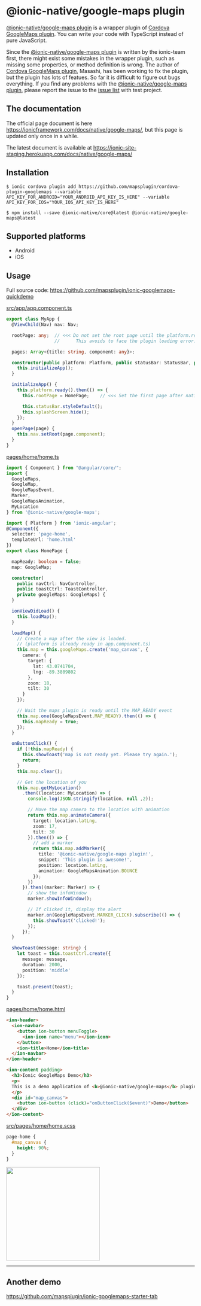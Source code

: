 # @ionic-native/google-maps plugin

[@ionic-native/google-maps plugin](https://www.npmjs.com/package/@ionic-native/google-maps) is a wrapper plugin of [Cordova GoogleMaps plugin](https://github.com/mapsplugin/cordova-plugin-googlemaps).
You can write your code with TypeScript instead of pure JavaScript.

Since the [@ionic-native/google-maps plugin](https://www.npmjs.com/package/@ionic-native/google-maps) is written by the ionic-team first, there might exist some mistakes in the wrapper plugin, such as missing some properties, or method definition is wrong.
The author of [Cordova GoogleMaps plugin](https://github.com/mapsplugin/cordova-plugin-googlemaps), Masashi, has been working to fix the plugin, but the plugin has lots of featues. So far it is difficult to figure out bugs everything.
If you find any problems with the [@ionic-native/google-maps plugin](https://www.npmjs.com/package/@ionic-native/google-maps), please report the issue to the [issue list](https://github.com/mapsplugin/cordova-plugin-googlemaps/issues) with test project.

## The documentation

The official page document is here https://ionicframework.com/docs/native/google-maps/, but this page is updated only once in a while.

The latest document is available at https://ionic-site-staging.herokuapp.com/docs/native/google-maps/

## Installation

```
$ ionic cordova plugin add https://github.com/mapsplugin/cordova-plugin-googlemaps --variable API_KEY_FOR_ANDROID="YOUR_ANDROID_API_KEY_IS_HERE" --variable API_KEY_FOR_IOS="YOUR_IOS_API_KEY_IS_HERE"

$ npm install --save @ionic-native/core@latest @ionic-native/google-maps@latest
```


## Supported platforms

- Android
- iOS

## Usage

Full source code: https://github.com/mapsplugin/ionic-googlemaps-quickdemo


[src/app/app.component.ts](https://github.com/mapsplugin/ionic-googlemaps-quickdemo/blob/master/src/app/app.component.ts)

```TypeScript
export class MyApp {
  @ViewChild(Nav) nav: Nav;

  rootPage: any;  // <<< Do not set the root page until the platform.ready()
                  //      This avoids to face the plugin loading error.

  pages: Array<{title: string, component: any}>;

  constructor(public platform: Platform, public statusBar: StatusBar, public splashScreen: SplashScreen) {
    this.initializeApp();
  }

  initializeApp() {
    this.platform.ready().then(() => {
      this.rootPage = HomePage;    // <<< Set the first page after native side is ready.

      this.statusBar.styleDefault();
      this.splashScreen.hide();
    });
  }
  openPage(page) {
    this.nav.setRoot(page.component);
  }
}
```


[pages/home/home.ts](https://github.com/mapsplugin/ionic-googlemaps-quickdemo/blob/master/src/pages/home/home.ts)

```TypeScript
import { Component } from "@angular/core/";
import {
  GoogleMaps,
  GoogleMap,
  GoogleMapsEvent,
  Marker,
  GoogleMapsAnimation,
  MyLocation
} from '@ionic-native/google-maps';

import { Platform } from 'ionic-angular';
@Component({
  selector: 'page-home',
  templateUrl: 'home.html'
})
export class HomePage {

  mapReady: boolean = false;
  map: GoogleMap;

  constructor(
    public navCtrl: NavController,
    public toastCtrl: ToastController,
    private googleMaps: GoogleMaps) {
  }

  ionViewDidLoad() {
    this.loadMap();
  }

  loadMap() {
    // Create a map after the view is loaded.
    // (platform is already ready in app.component.ts)
    this.map = this.googleMaps.create('map_canvas', {
      camera: {
        target: {
          lat: 43.0741704,
          lng: -89.3809802
        },
        zoom: 18,
        tilt: 30
      }
    });

    // Wait the maps plugin is ready until the MAP_READY event
    this.map.one(GoogleMapsEvent.MAP_READY).then(() => {
      this.mapReady = true;
    });
  }

  onButtonClick() {
    if (!this.mapReady) {
      this.showToast('map is not ready yet. Please try again.');
      return;
    }
    this.map.clear();

    // Get the location of you
    this.map.getMyLocation()
      .then((location: MyLocation) => {
        console.log(JSON.stringify(location, null ,2));

        // Move the map camera to the location with animation
        return this.map.animateCamera({
          target: location.latLng,
          zoom: 17,
          tilt: 30
        }).then(() => {
          // add a marker
          return this.map.addMarker({
            title: '@ionic-native/google-maps plugin!',
            snippet: 'This plugin is awesome!',
            position: location.latLng,
            animation: GoogleMapsAnimation.BOUNCE
          });
        })
      }).then((marker: Marker) => {
        // show the infoWindow
        marker.showInfoWindow();

        // If clicked it, display the alert
        marker.on(GoogleMapsEvent.MARKER_CLICK).subscribe(() => {
          this.showToast('clicked!');
        });
      });
  }

  showToast(message: string) {
    let toast = this.toastCtrl.create({
      message: message,
      duration: 2000,
      position: 'middle'
    });

    toast.present(toast);
  }
}
```

[pages/home/home.html](https://github.com/mapsplugin/ionic-googlemaps-quickdemo/blob/master/src/pages/home/home.html)

```html
<ion-header>
  <ion-navbar>
    <button ion-button menuToggle>
      <ion-icon name="menu"></ion-icon>
    </button>
    <ion-title>Home</ion-title>
  </ion-navbar>
</ion-header>

<ion-content padding>
  <h3>Ionic GoogleMaps Demo</h3>
  <p>
  This is a demo application of <b>@ionic-native/google-maps</b> plugin.
  </p>
  <div id="map_canvas">
    <button ion-button (click)="onButtonClick($event)">Demo</button>
  </div>
</ion-content>
```

[src/pages/home/home.scss](https://github.com/mapsplugin/ionic-googlemaps-quickdemo/blob/master/src/pages/home/home.scss)

```css
page-home {
  #map_canvas {
    height: 90%;
  }
}
```

<img src="https://raw.githubusercontent.com/mapsplugin/ionic-googlemaps-quickdemo/master/capture.png" width="250">


----

## Another demo

https://github.com/mapsplugin/ionic-googlemaps-starter-tab
